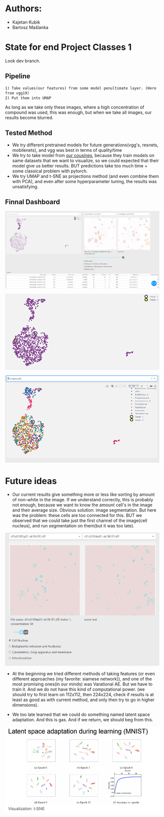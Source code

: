 # Authors:
 - Kajetan Kubik
 - Bartosz Maślanka
 
 # State for end Project Classes 1
Look dev branch.
## Pipeline
    1) Take values(our features) from some model penultimate layer. (Here from vgg19)
    2) Put them into UMAP
 
As long as we take only these images, where a high concentration of compound was used, this was enough, but when we take all images, our results become blurred. 

## Tested Method
- We try different pretrained models for future generations(vgg's, resnets, mobilenets), and vgg was best in terms of quality/time
- We try to take model from [our cousines](https://github.com/Mikikrus/CellPainting-AI/tree/develop), because they train models on same datasets that we want to visualize, so we could expected that their model give us better results. BUT predictions take too much time + some classical problem with pytorch.
- We try UMAP and t-SNE as projections method (and even combine them with PCA), and even after some hyperparameter tuning, the results was unsatisfying.

## Finnal Dashboard

![](./reports/figures/whole.PNG)

![](./reports/figures/graph.PNG)

![](./reports/figures/by_compund.PNG)


 # Future ideas

- Our current results give something more or less like sorting by amount of non-white in the image. If we understand correctly, this is probably not enough, because we want to know the amount cell's in the image and their average size. Obvious solution: image segmentation. But here was the problem: these cells are too connected for this. BUT we observed that we could take just the first channel of the image(cell nucleus), and run segmentation on them(but it was too late).

![](./reports/figures/idea.PNG)

- At the beginning we tried different methods of taking features (or even different approaches (my favorite: siamese network)), and one of the most promising ones(in our minds) was Varational AE. But we have to train it. And we do not have this kind of computational power. (we should try to first learn on 112x112, then 224x224, check if results is at least as good as with current method, and only then try to go in higher dimensions).

- We too late learned that we could do something named latent space adaptation. And this is gas. And if we return, we should beg from this.

![](./reports/figures/latent.PNG)